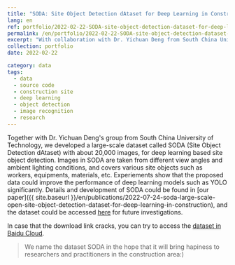 ```yaml
---
title: "SODA: Site Object Detection dAtaset for Deep Learning in Construction"
lang: en
ref: portfolio/2022-02-22-SODA-site-object-detection-dataset-for-deep-learning-in-construction
permalink: /en/portfolio/2022-02-22-SODA-site-object-detection-dataset-for-deep-learning-in-construction
excerpt: "With collaboration with Dr. Yichuan Deng from South China University of Technology, we developed a large-scale image dataset for deep learning based site object detection, the dataset contains images taken from different view angles and ambient lighting conditions, and covers various objects such workers, equipments, materials, etc."
collection: portfolio
date: 2022-02-22

category: data
tags:
  - data
  - source code
  - construction site
  - deep learning
  - object detection
  - image recognition
  - research
---
```


Together with Dr. Yichuan Deng's group from South China University of Technology, we developed a large-scale dataset called SODA (Site Object Detection dAtaset) with about 20,000 images, for deep learning based site object detection. Images in SODA are taken from different view angles and ambient lighting conditions, and covers various site objects such as workers, equipments, materials, etc. Experiements show that the proposed data could improve the performance of deep learning models such as YOLO significantly. Details and development of SODA could be found in [our paper]({{ site.baseurl }}/en/publications/2022-07-24-soda-large-scale-open-site-object-detection-dataset-for-deep-learning-in-construction), and the dataset could be accessed [here](https://scut-scet-academic.oss-cn-guangzhou.aliyuncs.com/SODA/2022.2/VOCv1.zip) for future investigations.

In case that the download link cracks, you can try to access the [dataset in Baidu Cloud](https://pan.baidu.com/s/1vuWIOdBnb-U5F_JOxcZoBw?pwd=9cnh).

>We name the dataset SODA in the hope that it will bring hapiness to researchers and practitioners in the construction area:)